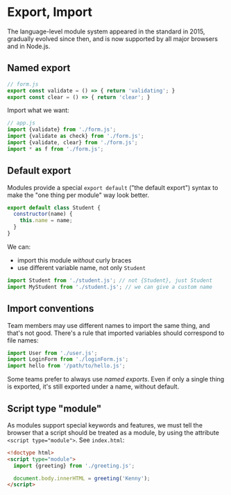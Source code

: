 # Export, Import

The language-level module system appeared in the standard in 2015, gradually evolved since then, and is now supported by all major browsers and in Node.js.

## Named export

```js
// form.js
export const validate = () => { return 'validating'; }
export const clear = () => { return 'clear'; }
```

Import what we want:

```js
// app.js
import {validate} from './form.js';
import {validate as check} from './form.js';
import {validate, clear} from './form.js';
import * as f from './form.js';
```

## Default export

Modules provide a special `export default` ("the default export") syntax to make the "one thing per module" way look better.

```js
export default class Student {
  constructor(name) {
    this.name = name;
  }
}
```

We can:

- import this module *without* curly braces
- use different variable name, not only `Student`

```js
import Student from './student.js'; // not {Student}, just Student
import MyStudent from './student.js'; // we can give a custom name
```

## Import conventions

Team members may use different names to import the same thing, and that's not good. There's a rule that imported variables should correspond to file names:

```js
import User from './user.js';
import LoginForm from './loginForm.js';
import hello from '/path/to/hello.js';
```

Some teams prefer to always use *named exports*. Even if only a single thing is exported, it's still exported under a name, without default.

## Script type "module"

As modules support special keywords and features, we must tell the browser that a script should be treated as a module, by using the attribute `<script type="module">`. See `index.html`:

```html
<!doctype html>
<script type="module">
  import {greeting} from './greeting.js';

  document.body.innerHTML = greeting('Kenny');
</script>
```
